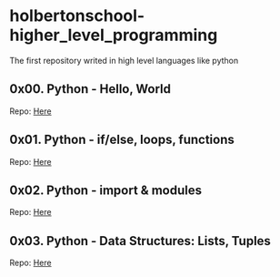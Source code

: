 # holbertonschool-higher_level_programming
The first repository writed in high level languages like python

## 0x00. Python - Hello, World
Repo: [Here](https://github.com/Miguel22247/holbertonschool-higher_level_programming/tree/main/0x00-python-hello_world)
## 0x01. Python - if/else, loops, functions
Repo: [Here](https://github.com/Miguel22247/holbertonschool-higher_level_programming/tree/main/0x01-python-if_else_loops_functions)
## 0x02. Python - import & modules
Repo: [Here](https://github.com/Miguel22247/holbertonschool-higher_level_programming/tree/main/0x02-python-import_modules)
## 0x03. Python - Data Structures: Lists, Tuples
Repo: [Here](https://github.com/Miguel22247/holbertonschool-higher_level_programming/tree/main/0x03-python-data_structures)